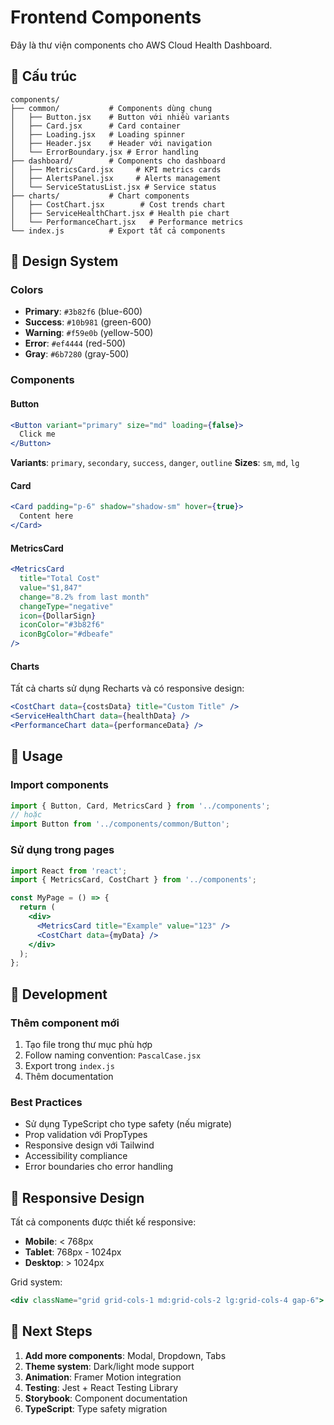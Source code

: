 # Frontend Components

Đây là thư viện components cho AWS Cloud Health Dashboard.

## 📁 Cấu trúc

```
components/
├── common/           # Components dùng chung
│   ├── Button.jsx    # Button với nhiều variants
│   ├── Card.jsx      # Card container
│   ├── Loading.jsx   # Loading spinner
│   ├── Header.jsx    # Header với navigation
│   └── ErrorBoundary.jsx # Error handling
├── dashboard/        # Components cho dashboard
│   ├── MetricsCard.jsx     # KPI metrics cards
│   ├── AlertsPanel.jsx     # Alerts management
│   └── ServiceStatusList.jsx # Service status
├── charts/           # Chart components
│   ├── CostChart.jsx        # Cost trends chart
│   ├── ServiceHealthChart.jsx # Health pie chart
│   └── PerformanceChart.jsx   # Performance metrics
└── index.js          # Export tất cả components
```

## 🎨 Design System

### Colors
- **Primary**: `#3b82f6` (blue-600)
- **Success**: `#10b981` (green-600)
- **Warning**: `#f59e0b` (yellow-500)
- **Error**: `#ef4444` (red-500)
- **Gray**: `#6b7280` (gray-500)

### Components

#### Button
```jsx
<Button variant="primary" size="md" loading={false}>
  Click me
</Button>
```

**Variants**: `primary`, `secondary`, `success`, `danger`, `outline`
**Sizes**: `sm`, `md`, `lg`

#### Card
```jsx
<Card padding="p-6" shadow="shadow-sm" hover={true}>
  Content here
</Card>
```

#### MetricsCard
```jsx
<MetricsCard
  title="Total Cost"
  value="$1,847"
  change="8.2% from last month"
  changeType="negative"
  icon={DollarSign}
  iconColor="#3b82f6"
  iconBgColor="#dbeafe"
/>
```

#### Charts
Tất cả charts sử dụng Recharts và có responsive design:

```jsx
<CostChart data={costsData} title="Custom Title" />
<ServiceHealthChart data={healthData} />
<PerformanceChart data={performanceData} />
```

## 🚀 Usage

### Import components
```jsx
import { Button, Card, MetricsCard } from '../components';
// hoặc
import Button from '../components/common/Button';
```

### Sử dụng trong pages
```jsx
import React from 'react';
import { MetricsCard, CostChart } from '../components';

const MyPage = () => {
  return (
    <div>
      <MetricsCard title="Example" value="123" />
      <CostChart data={myData} />
    </div>
  );
};
```

## 🔧 Development

### Thêm component mới
1. Tạo file trong thư mục phù hợp
2. Follow naming convention: `PascalCase.jsx`
3. Export trong `index.js`
4. Thêm documentation

### Best Practices
- Sử dụng TypeScript cho type safety (nếu migrate)
- Prop validation với PropTypes
- Responsive design với Tailwind
- Accessibility compliance
- Error boundaries cho error handling

## 📱 Responsive Design

Tất cả components được thiết kế responsive:
- **Mobile**: < 768px
- **Tablet**: 768px - 1024px  
- **Desktop**: > 1024px

Grid system:
```jsx
<div className="grid grid-cols-1 md:grid-cols-2 lg:grid-cols-4 gap-6">
```

## 🎯 Next Steps

1. **Add more components**: Modal, Dropdown, Tabs
2. **Theme system**: Dark/light mode support
3. **Animation**: Framer Motion integration
4. **Testing**: Jest + React Testing Library
5. **Storybook**: Component documentation
6. **TypeScript**: Type safety migration